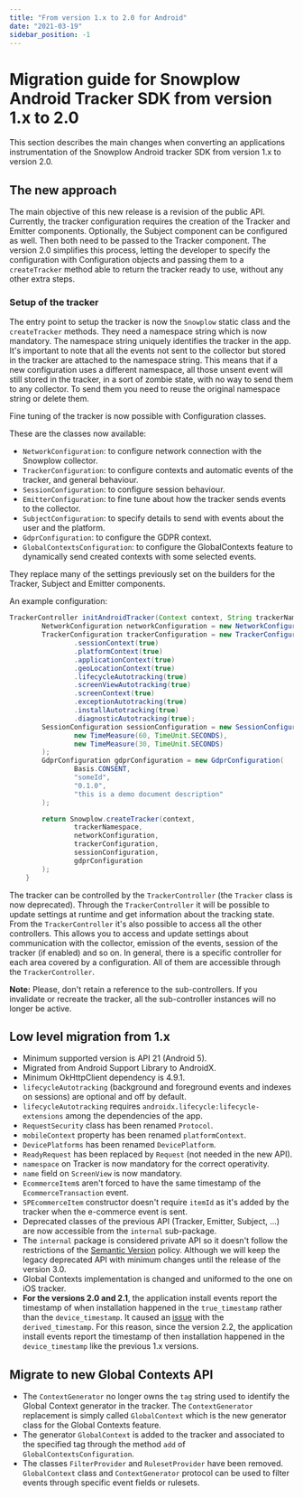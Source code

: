 ```yaml
---
title: "From version 1.x to 2.0 for Android"
date: "2021-03-19"
sidebar_position: -1
---
```


# Migration guide for Snowplow Android Tracker SDK from version 1.x to 2.0

This section describes the main changes when converting an applications instrumentation of the Snowplow Android tracker SDK from version 1.x to version 2.0.

## The new approach

The main objective of this new release is a revision of the public API. Currently, the tracker configuration requires the creation of the Tracker and Emitter components. Optionally, the Subject component can be configured as well. Then both need to be passed to the Tracker component. The version 2.0 simplifies this process, letting the developer to specify the configuration with Configuration objects and passing them to a `createTracker` method able to return the tracker ready to use, without any other extra steps.

### Setup of the tracker

The entry point to setup the tracker is now the `Snowplow` static class and the `createTracker` methods. They need a namespace string which is now mandatory. The namespace string uniquely identifies the tracker in the app. It's important to note that all the events not sent to the collector but stored in the tracker are attached to the namespace string. This means that if a new configuration uses a different namespace, all those unsent event will still stored in the tracker, in a sort of zombie state, with no way to send them to any collector. To send them you need to reuse the original namespace string or delete them.

Fine tuning of the tracker is now possible with Configuration classes.

These are the classes now available:

- `NetworkConfiguration`: to configure network connection with the Snowplow collector.
- `TrackerConfiguration`: to configure contexts and automatic events of the tracker, and general behaviour.
- `SessionConfiguration`: to configure session behaviour.
- `EmitterConfiguration`: to fine tune about how the tracker sends events to the collector.
- `SubjectConfiguration`: to specify details to send with events about the user and the platform.
- `GdprConfiguration`: to configure the GDPR context.
- `GlobalContextsConfiguration`: to configure the GlobalContexts feature to dynamically send created contexts with some selected events.

They replace many of the settings previously set on the builders for the Tracker, Subject and Emitter components.

An example configuration:

```java
TrackerController initAndroidTracker(Context context, String trackerNamespace) {
        NetworkConfiguration networkConfiguration = new NetworkConfiguration("https://snowplow-collector-url.com");
        TrackerConfiguration trackerConfiguration = new TrackerConfiguration("example-of-app-id")
                .sessionContext(true)
                .platformContext(true)
                .applicationContext(true)
                .geoLocationContext(true)
                .lifecycleAutotracking(true)
                .screenViewAutotracking(true)
                .screenContext(true)
                .exceptionAutotracking(true)
                .installAutotracking(true)
                .diagnosticAutotracking(true);
        SessionConfiguration sessionConfiguration = new SessionConfiguration(
                new TimeMeasure(60, TimeUnit.SECONDS),
                new TimeMeasure(30, TimeUnit.SECONDS)
        );
        GdprConfiguration gdprConfiguration = new GdprConfiguration(
                Basis.CONSENT,
                "someId",
                "0.1.0",
                "this is a demo document description"
        );

        return Snowplow.createTracker(context,
                trackerNamespace,
                networkConfiguration,
                trackerConfiguration,
                sessionConfiguration,
                gdprConfiguration
        );
    }
```

The tracker can be controlled by the `TrackerController` (the `Tracker` class is now deprecated). Through the `TrackerController` it will be possible to update settings at runtime and get information about the tracking state. From the `TrackerController` it's also possible to access all the other controllers. This allows you to access and update settings about communication with the collector, emission of the events, session of the tracker (if enabled) and so on. In general, there is a specific controller for each area covered by a configuration. All of them are accessible through the `TrackerController`.

**Note:** Please, don't retain a reference to the sub-controllers. If you invalidate or recreate the tracker, all the sub-controller instances will no longer be active.

## Low level migration from 1.x

- Minimum supported version is API 21 (Android 5).
- Migrated from Android Support Library to AndroidX.
- Minimum OkHttpClient dependency is 4.9.1.
- `lifecycleAutotracking` (background and foreground events and indexes on sessions) are optional and off by default.
- `lifecycleAutotracking` requires `androidx.lifecycle:lifecycle-extensions` among the dependencies of the app.
- `RequestSecurity` class has been renamed `Protocol`.
- `mobileContext` property has been renamed `platformContext`.
- `DevicePlatforms` has been renamed `DevicePlatform`.
- `ReadyRequest` has been replaced by `Request` (not needed in the new API).
- `namespace` on Tracker is now mandatory for the correct operativity.
- `name` field on `ScreenView` is now mandatory.
- `EcommerceItem`s aren't forced to have the same timestamp of the `EcommerceTransaction` event.
- `SPEcommerceItem` constructor doesn't require `itemId` as it's added by the tracker when the e-commerce event is sent.
- Deprecated classes of the previous API (Tracker, Emitter, Subject, ...) are now accessible from the `internal` sub-package.
- The `internal` package is considered private API so it doesn't follow the restrictions of the [Semantic Version](https://semver.org/) policy. Although we will keep the legacy deprecated API with minimum changes until the release of the version 3.0.
- Global Contexts implementation is changed and uniformed to the one on iOS tracker.
- **For the versions 2.0 and 2.1**, the application install events report the timestamp of when installation happened in the `true_timestamp` rather than the `device_timestamp`. It caused an [issue](https://github.com/snowplow/snowplow-android-tracker/issues/462) with the `derived_timestamp`. For this reason, since the version 2.2, the application install events report the timestamp of then installation happened in the `device_timestamp` like the previous 1.x versions.

## Migrate to new Global Contexts API

- The `ContextGenerator` no longer owns the `tag` string used to identify the Global Context generator in the tracker. The `ContextGenerator` replacement is simply called `GlobalContext` which is the new generator class for the Global Contexts feature.
- The generator `GlobalContext` is added to the tracker and associated to the specified tag through the method `add` of `GlobalContextsConfiguration`.
- The classes `FilterProvider` and `RulesetProvider` have been removed. `GlobalContext` class and `ContextGenerator` protocol can be used to filter events through specific event fields or rulesets.

